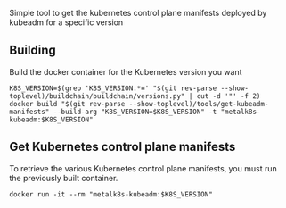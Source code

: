 Simple tool to get the kubernetes control plane manifests deployed by kubeadm for a
specific version

## Building

Build the docker container for the Kubernetes version you want

```shell
K8S_VERSION=$(grep 'K8S_VERSION.*=' "$(git rev-parse --show-toplevel)/buildchain/buildchain/versions.py" | cut -d '"' -f 2)
docker build "$(git rev-parse --show-toplevel)/tools/get-kubeadm-manifests" --build-arg "K8S_VERSION=$K8S_VERSION" -t "metalk8s-kubeadm:$K8S_VERSION"
```

## Get Kubernetes control plane manifests

To retrieve the various Kubernetes control plane manifests,
you must run the previously built container.

```shell
docker run -it --rm "metalk8s-kubeadm:$K8S_VERSION"
```
